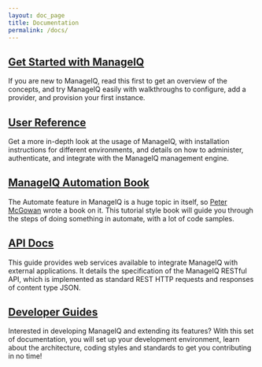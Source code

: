 ```yaml
---
layout: doc_page
title: Documentation
permalink: /docs/
---
```


## [Get Started with ManageIQ](get-started)

If you are new to ManageIQ, read this first to get an overview of the concepts, and try ManageIQ easily with walkthroughs to configure, add a provider, and provision your first instance.

## [User Reference](reference)

Get a more in-depth look at the usage of ManageIQ, with installation instructions for different environments, and details on how to administer, authenticate, and integrate with the ManageIQ management engine.

## [ManageIQ Automation Book](automation)

The Automate feature in ManageIQ is a huge topic in itself, so [Peter McGowan](https://github.com/pemcg) wrote a book on it. This tutorial style book will guide you through the steps of doing something in automate, with a lot of code samples.

## [API Docs](reference/latest/api/overview/auth/)

This guide provides web services available to integrate ManageIQ with external applications. It details the specification of the ManageIQ RESTful API, which is implemented as standard REST HTTP requests and responses of content type JSON.

## [Developer Guides](guides/architecture)

Interested in developing ManageIQ and extending its features? With this set of documentation, you will set up your development environment, learn about the architecture, coding styles and standards to get you contributing in no time!
